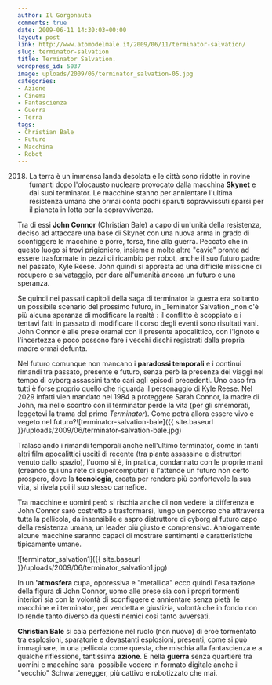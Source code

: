```yaml
---
author: Il Gorgonauta
comments: true
date: 2009-06-11 14:30:03+00:00
layout: post
link: http://www.atomodelmale.it/2009/06/11/terminator-salvation/
slug: terminator-salvation
title: Terminator Salvation.
wordpress_id: 5037
image: uploads/2009/06/terminator_salvation-05.jpg
categories:
- Azione
- Cinema
- Fantascienza
- Guerra
- Terra
tags:
- Christian Bale
- Futuro
- Macchina
- Robot
---
```


2018. La terra è un immensa landa desolata e le città sono ridotte in rovine fumanti dopo l'olocausto nucleare provocato dalla macchina **Skynet** e dai suoi terminator. Le macchine stanno per annientare l'ultima resistenza umana che ormai conta pochi sparuti sopravvissuti sparsi per il pianeta in lotta per la sopravvivenza.

Tra di essi **John Connor** (Christian Bale) a capo di un'unità della resistenza, deciso ad attaccare una base di Skynet con una nuova arma in grado di sconfiggere le macchine e porre, forse, fine alla guerra. Peccato che in questo luogo si trovi prigioniero, insieme a molte altre "cavie" pronte ad essere trasformate in pezzi di ricambio per robot, anche il suo futuro padre nel passato, Kyle Reese. John quindi si appresta ad una difficile missione di recupero e salvataggio, per dare all'umanità ancora un futuro e una speranza.

Se quindi nei passati capitoli della saga di terminator la guerra era soltanto un possibile scenario del prossimo futuro, in _Teminator Salvation _non c'è più alcuna speranza di modificare la realtà : il conflitto è scoppiato e i tentavi fatti in passato di modificare il corso degli eventi sono risultati vani. John Connor è alle prese oramai con il presente apocalittico, con l'ignoto e l'incertezza e poco possono fare i vecchi dischi registrati dalla propria madre ormai defunta.

Nel futuro comunque non mancano i **paradossi temporali** e i continui rimandi tra passato, presente e futuro, senza però la presenza dei viaggi nel tempo di cyborg assassini tanto cari agli episodi precedenti. Uno caso fra tutti è forse proprio quello che riguarda il personaggio di Kyle Reese. Nel 2029 infatti vien mandato nel 1984 a proteggere Sarah Connor, la madre di John, ma nello scontro con il terminator perde la vita (per gli smemorati, leggetevi la trama del primo _Terminator_). Come potrà allora essere vivo e vegeto nel futuro?![terminator-salvation-bale]({{ site.baseurl }}/uploads/2009/06/terminator-salvation-bale.jpg)

Tralasciando i rimandi temporali anche nell'ultimo terminator, come in tanti altri film apocalittici usciti di recente (tra piante assassine e distruttori venuto dallo spazio), l'uomo si è, in pratica, condannato con le proprie mani (creando qui una rete di supercomputer) e l'attende un futuro non certo prospero, dove la **tecnologia**, creata per rendere più confortevole la sua vita, si rivela poi il suo stesso carnefice.

Tra macchine e uomini però si rischia anche di non vedere la differenza e John Connor sarò costretto a trasformarsi, lungo un percorso che attraversa tutta la pellicola, da insensibile e aspro distruttore di cyborg al futuro capo della resistenza umana, un leader più giusto e comprensivo. Analogamente alcune macchine saranno capaci di mostrare sentimenti e caratteristiche tipicamente umane.

![terminator_salvation1]({{ site.baseurl }}/uploads/2009/06/terminator_salvation1.jpg)

In un **'atmosfera** cupa, oppressiva e "metallica" ecco quindi l'esaltazione della figura di John Connor, uomo alle prese sia con i propri tormenti interiori sia con la volontà di sconfiggere e annientare senza pietà  le macchine e i terminator, per vendetta e giustizia, volontà che in fondo non lo rende tanto diverso da questi nemici così tanto avversati.

**Christian Bale** si cala perfezione nel ruolo (non nuovo) di eroe tormentato tra esplosioni, sparatorie e devastanti esplosioni, presenti, come si può immaginare, in una pellicola come questa, che mischia alla fantascienza e a qualche riflessione, tantissima **azione**. E nella **guerra** senza quartiere tra uomini e macchine sarà  possibile vedere in formato digitale anche il "vecchio" Schwarzenegger, più cattivo e robotizzato che mai.
